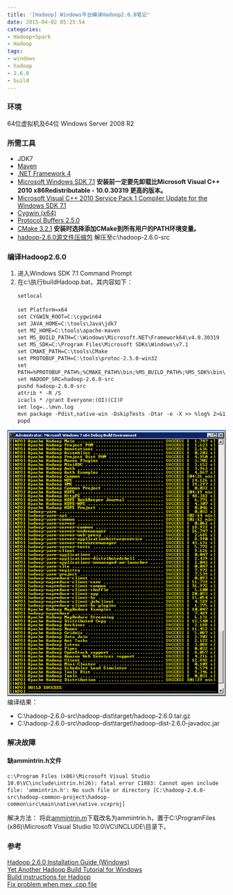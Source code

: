 ```yaml
---
title: '[Hadoop] Windows平台编译Hadoop2.6.0笔记'
date: 2015-04-02 05:25:54
categories: 
- Hadoop+Spark
- Hadoop
tags: 
- windows
- hadoop
- 2.6.0
- build
---
```

### 环境

64位虚拟机及64位 Windows Server 2008 R2

### 所需工具

- JDK7
- [Maven](http://maven.apache.org/download.cgi)
- [.NET Framework 4](http://www.microsoft.com/en-us/download/details.aspx?id=17851)
- [Microsoft Windows SDK 7.1](http://www.microsoft.com/en-in/download/confirmation.aspx?id=8279)
  **安装前一定要先卸载比Microsoft Visual C++ 2010 x86Redistributable - 10.0.30319 更高的版本。**
- [Microsoft Visual C++ 2010 Service Pack 1 Compiler Update for the Windows SDK 7.1](https://www.microsoft.com/en-us/download/details.aspx?id=4422)
- [Cygwin (x64)](http://cygwin.com/install.html)
- [Protocol Buffers 2.5.0](http://protobuf.googlecode.com/files/protoc-2.5.0-win32.zip)
- [CMake 3.2.1](http://www.cmake.org/files/v3.2/cmake-3.2.1-win32-x86.exe)
  **安装时选择添加CMake到所有用户的PATH环境变量。**
- [hadoop-2.6.0源文件压缩包](http://mirror.cc.columbia.edu/pub/software/apache/hadoop/common/hadoop-2.6.0/hadoop-2.6.0-src.tar.gz)
  解压至c:\hadoop-2.6.0-src
  
### 编译Hadoop2.6.0

1. 进入Windows SDK 7.1 Command Prompt
2. 在c:\执行buildHadoop.bat，其内容如下：
    ```
    setlocal
    
    set Platform=x64
    set CYGWIN_ROOT=C:\cygwin64
    set JAVA_HOME=C:\tools\Java\jdk7
    set M2_HOME=C:\tools\apache-maven
    set MS_BUILD_PATH=C:\Windows\Microsoft.NET\Framework64\v4.0.30319
    set MS_SDK=C:\Program Files\Microsoft SDKs\Windows\v7.1
    set CMAKE_PATH=C:\tools\CMake
    set PROTOBUF_PATH=C:\tools\protoc-2.5.0-win32
    set PATH=%PROTOBUF_PATH%;%CMAKE_PATH%\bin;%MS_BUILD_PATH%;%MS_SDK%\bin\;%MS_SDK%\Include\;%M2_HOME%\bin;%CYGWIN_ROOT%\bin;%PATH%
    set HADOOP_SRC=hadoop-2.6.0-src
    pushd hadoop-2.6.0-src
    attrib * -R /S
    icacls * /grant Everyone:(OI)(CI)F
    set log=..\mvn.log
    mvn package -Pdist,native-win -DskipTests -Dtar -e -X >> %log% 2>&1
    popd
    ```
    
![[Hadoop] Windows平台编译Hadoop2.6.0笔记](/images/2015/4/0026uWfMzy73aud4HGTff.png)
编译结果：
- C:\hadoop-2.6.0-src\hadoop-dist\target/hadoop-2.6.0.tar.gz
- C:\hadoop-2.6.0-src\hadoop-dist\target\hadoop-dist-2.6.0-javadoc.jar

### 解决故障

#### 缺ammintrin.h文件
```
c:\Program Files (x86)\Microsoft Visual Studio 10.0\VC\include\intrin.h(26): fatal error C1083: Cannot open include file: 'ammintrin.h': No such file or directory [C:\hadoop-2.6.0-src\hadoop-common-project\hadoop-common\src\main\native\native.vcxproj]
```

解决方法：
将此[ammintrin.m](https://www.mathworks.com/matlabcentral/answers/uploaded_files/735/ammintrin.m)下载改名为ammintrin.h，置于C:\ProgramFiles (x86)\Microsoft Visual Studio 10.0\VC\INCLUDE\目录下。

### 参考

[Hadoop 2.6.0 Installation Guide (Windows)](https://drive.google.com/file/d/0BweVwq32koypYm1QWHNvRTZWTm8/view)    
[Yet Another Hadoop Build Tutorial for Windows](http://qamichaelpeng.github.io/2015/01/15/hadoop_build.html)    
[Build instructions for Hadoop](https://svn.apache.org/repos/asf/hadoop/common/trunk/BUILDING.txt)    
[Fix problem when mex .cpp file](https://www.mathworks.com/matlabcentral/answers/90383-fix-problem-when-mex-cpp-file?requestedDomain=www.mathworks.com)    
[](http://stackoverflow.com/questions/30485525/missing-ammintrin-h-when-compiling-hadoop-on-windows)    